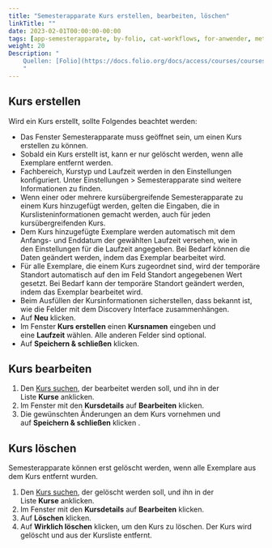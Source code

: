```yaml
---
title: "Semesterapparate Kurs erstellen, bearbeiten, löschen"
linkTitle: ""
date: 2023-02-01T00:00:00-00:00
tags: [app-semesterapparate, by-folio, cat-workflows, for-anwender, meta-workflow_sammlung]
weight: 20
Description: "
    Quellen: [Folio](https://docs.folio.org/docs/access/courses/courses/#creating-a-course ) & [GBV](https://info.gbv.de/pages/viewpage.action?pageId=843841625)
    "
---
```


## Kurs erstellen

Wird ein Kurs erstellt, sollte Folgendes beachtet werden:

* Das Fenster Semesterapparate muss geöffnet sein, um einen Kurs erstellen zu können.
* Sobald ein Kurs erstellt ist, kann er nur gelöscht werden, wenn alle Exemplare entfernt werden.
* Fachbereich, Kurstyp und Laufzeit werden in den Einstellungen konfiguriert. Unter Einstellungen > Semesterapparate sind weitere Informationen zu finden.
* Wenn einer oder mehrere kursübergreifende Semesterapparate zu einem Kurs hinzugefügt werden, gelten die Eingaben, die in Kurslisteninformationen gemacht werden, auch für jeden kursübergreifenden Kurs.
* Dem Kurs hinzugefügte Exemplare werden automatisch mit dem Anfangs- und Enddatum der gewählten Laufzeit versehen, wie in den Einstellungen für die Laufzeit angegeben. Bei Bedarf können die Daten geändert werden, indem das Exemplar bearbeitet wird.
* Für alle Exemplare, die einem Kurs zugeordnet sind, wird der temporäre Standort automatisch auf den im Feld Standort angegebenen Wert gesetzt. Bei Bedarf kann der temporäre Standort geändert werden, indem das Exemplar bearbeitet wird.
* Beim Ausfüllen der Kursinformationen sicherstellen, dass bekannt ist, wie die Felder mit dem Discovery Interface zusammenhängen.
* Auf **Neu** klicken.
* Im Fenster **Kurs erstellen** einen **Kursnamen** eingeben und eine **Laufzeit** wählen. Alle anderen Felder sind optional.
* Auf **Speichern & schließen** klicken.

## Kurs bearbeiten

1.  Den [Kurs suchen](https://info.gbv.de/display/FOLIOGBVEXTERN/Folio%3A+Semesterapparate+Suche+nach+Kursen+und+reservierten+Exemplaren), der bearbeitet werden soll, und ihn in der Liste **Kurse** anklicken.
2.  Im Fenster mit den **Kursdetails** auf **Bearbeiten** klicken.
3.  Die gewünschten Änderungen an dem Kurs vornehmen und auf **Speichern & schließen** klicken .

## Kurs löschen

Semesterapparate können erst gelöscht werden, wenn alle Exemplare aus dem Kurs entfernt wurden.

1.  Den [Kurs suchen](https://info.gbv.de/display/FOLIOGBVEXTERN/Folio%3A+Semesterapparate+Suche+nach+Kursen+und+reservierten+Exemplaren), der gelöscht werden soll, und ihn in der Liste **Kurse** anklicken.
2.  Im Fenster mit den **Kursdetails** auf **Bearbeiten** klicken.
3.  Auf **Löschen** klicken.
4.  Auf **Wirklich löschen** klicken, um den Kurs zu löschen. Der Kurs wird gelöscht und aus der Kursliste entfernt.
